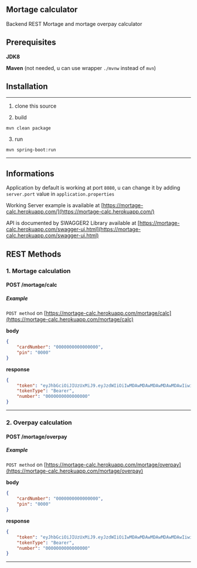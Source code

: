 ## Mortage calculator

Backend REST Mortage and mortage overpay calculator

## Prerequisites

**JDK8**

**Maven** (not needed, u can use wrapper ```./mvnw``` instead of ```mvn```)

## Installation


---

1. clone this source

2. build
```shell
mvn clean package
```

3. run
```shell
mvn spring-boot:run
```

---
## Informations

Application by default is working at port ```8080```, u can change it by adding ```server.port``` value in ```application.properties```

Working Server example is available at [https://mortage-calc.herokuapp.com/](https://mortage-calc.herokuapp.com/)

API is documented by SWAGGER2 Library available at [https://mortage-calc.herokuapp.com/swagger-ui.html](https://mortage-calc.herokuapp.com/swagger-ui.html)

## REST Methods

### 1. Mortage calculation

#### POST /mortage/calc

##### _Example_
```POST method``` on [https://mortage-calc.herokuapp.com/mortage/calc](https://mortage-calc.herokuapp.com/mortage/calc)

**body**
```json
{
    "cardNumber": "0000000000000000",
    "pin": "0000"
}
```

**response**

```json
{
    "token": "eyJhbGciOiJIUzUxMiJ9.eyJzdWIiOiIwMDAwMDAwMDAwMDAwMDAwIiwiaWF0IjoxN...",
    "tokenType": "Bearer",
    "number": "0000000000000000"
}
```
---

### 2. Overpay calculation

#### POST /mortage/overpay

##### _Example_
```POST method``` on [https://mortage-calc.herokuapp.com/mortage/overpay](https://mortage-calc.herokuapp.com/mortage/overpay)

**body**
```json
{
    "cardNumber": "0000000000000000",
    "pin": "0000"
}
```

**response**

```json
{
    "token": "eyJhbGciOiJIUzUxMiJ9.eyJzdWIiOiIwMDAwMDAwMDAwMDAwMDAwIiwiaWF0IjoxN...",
    "tokenType": "Bearer",
    "number": "0000000000000000"
}
```
---
